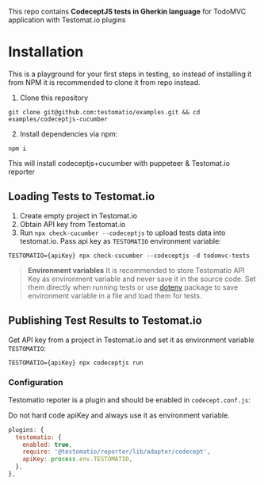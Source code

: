 This repo contains **CodeceptJS tests in Gherkin language** for TodoMVC application with Testomat.io plugins

# Installation

This is a playground for your first steps in testing, so instead of installing it from NPM it is recommended to clone it from repo instead.

1) Clone this repository

```
git clone git@github.com:testomatio/examples.git && cd examples/codeceptjs-cucumber
```

2) Install dependencies via npm:

```
npm i
```

This will install codeceptjs+cucumber with puppeteer & Testomat.io reporter

## Loading Tests to Testomat.io

1. Create empty project in Testomat.io
2. Obtain API key from Testomat.io
2. Run `npx check-cucumber --codeceptjs` to upload tests data into testomat.io. Pass api key as `TESTOMATIO` environment variable:

```
TESTOMATIO={apiKey} npx check-cucumber --codeceptjs -d todomvc-tests
```

> **Environment variables** It is recommended to store Testomatio API Key as environment variable and never save it in the source code. Set them directly when running tests or use [dotenv](https://www.npmjs.com/package/dotenv) package to save environment variable in a file and load them for tests. 

## Publishing Test Results to Testomat.io

Get API key from a project in Testomat.io and set it as environment variable `TESTOMATIO`:

```
TESTOMATIO={apiKey} npx codeceptjs run
```

### Configuration

Testomatio repoter is a plugin and should be enabled in `codecept.conf.js`:

Do not hard code apiKey and always use it as environment variable.

```js
plugins: {
  testomatio: {
    enabled: true,
    require: '@testomatio/reporter/lib/adapter/codecept',
    apiKey: process.env.TESTOMATIO,
  },
},
```
